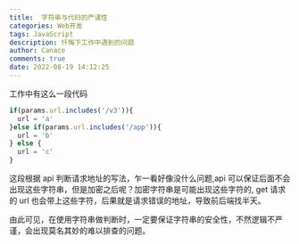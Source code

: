 ```yaml
---
title:  字符串与代码的严谨性
categories: Web开发
tags: JavaScript
description: 忏悔下工作中遇到的问题
author: Canace
comments: true
date: 2022-08-19 14:12:25
---
```

工作中有这么一段代码

```js
if(params.url.includes('/v3')){
  url = 'a'
}else if(params.url.includes('/app')){
  url = 'b'
} else {
  url = 'c'
}
```

这段根据 api 判断请求地址的写法，乍一看好像没什么问题,api 可以保证后面不会出现这些字符串，但是加密之后呢？加密字符串是可能出现这些字符的, get 请求的 url 也会带上这些字符，后果就是请求错误的地址，导致前后端找半天。

由此可见，在使用字符串做判断时，一定要保证字符串的安全性，不然逻辑不严谨，会出现莫名其妙的难以排查的问题。
